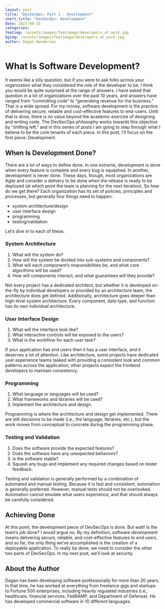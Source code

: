 ```yaml
---
layout: post
title: "DevSecOps: Part 1 - Development"
short_title: "DevSecOps: Development"
date: 2023-08-15
categories:
featimg: /assets/images/featimage/developers_at_work.jpg
bgimg: /assets/images/featimage/developers_at_work.jpg
author: Dagan Henderson
---
```


# What Is Software Development?
It seems like a silly question, but if you were to ask folks across your organization what they considered the role of the developer to be, I think you would be quite surprised at the range of answers. I have asked that question in a lot of organizations over the past 10 years, and answers have ranged from “committing code” to “generating revenue for the business.” That is a wide spread.
For my money, software development is the practice of delivering secure, reliable and cost-effective features to end-users. Until that is done, there is no value beyond the academic exercise of designing and writing code.
The DevSecOps philosophy works towards this objective by “shifting left,” and in this series of posts I am going to step through what I believe to be the core tenants of each piece. In this post, I’ll focus on the first piece: Development.

## When Is Development Done?
There are a lot of ways to define done. In one extreme, development is done when every feature is complete and every bug is squashed. In another, development is never done. These days, though, most organizations are Agile and consider a delivery to be done when the release is ready to be deployed (at which point the team is planning for the next iteration). So how do we get there?
Each organization has its set of policies, principles and processes, but generally four things need to happen:
 - system architecture/design
 - user interface design
 - programming
 - testing/validation

Let’s dive in to each of these.

### System Architecture
1.	What will the system do?
2.	How will the system be divided into sub-systems and components?
3.	What will each component’s responsibilities be, and what core algorithms will be used?
4.	How will components interact, and what guarantees will they provide?

Not every project has a dedicated architect, but whether it is developed on-the-fly by individual developers or provided by an architecture team, the architecture does get defined. Additionally, architecture goes deeper than high-level system architecture. Every component, data type, and function has its own individual architecture.

### User Interface Design
1.	What will the interface look like?
2.	What interactive controls will be exposed to the users?
3.	What is the workflow for each user task?

If your application has end users then it has a user interface, and it deserves a lot of attention. Like architecture, some projects have dedicated user experience teams tasked with providing a consistent look and common patterns across the application; other projects expect the frontend developers to maintain consistency.

### Programming
1.	What language or languages will be used?
2.	What frameworks and libraries will be used?
3.	Implement the architecture and design.

Programming is where the architecture and design get implemented. There are still decisions to be made (i.e., the language, libraries, etc.), but the work moves from conceptual to concrete during the programming phase.

### Testing and Validation
1.	Does the software provide the expected features?
2.	Does the software have any unexpected behaviors?
3.	Is the software stable?
4.	Squash any bugs and implement any required changes based on tester feedback.

Testing and validation is generally performed by a combination of automated and manual testing. Because it is fast and consistent, automation is generally preferred. However, manual tests should not be overlooked. Automation cannot emulate what users experience, and that should always be carefully considered.

## Achieving Done
At this point, the development piece of DevSecOps is done. But wait! Is the team’s job done? I would argue no. By my definition, software development means delivering secure, reliable, and cost-effective features to end users, and so far, the only thing we’ve accomplished is the creation of a deployable application. To really be done, we need to consider the other two parts of DevSecOps. In my next post, we’ll look at security.

## About the Author
Dagan has been developing software professionally for more than 20 years. In that time, he has worked at everything from freelance gigs and startups to Fortune 500 enterprises, including heavily regulated industries (i.e., healthcare, financial services, FedRAMP, and Department of Defense). He has developed commercial software in 10 different languages.

